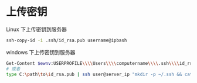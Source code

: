 # 上传密钥

Linux 下上传密钥到服务器

```bash
ssh-copy-id -i .ssh/id_rsa.pub username@ipbash
```

windows 下上传密钥到服务器

```bash
Get-Content $ewnv:USERPROFILE\\\\Users\\\\computername\\\\.ssh\\\\id_rsa.pub | ssh username@ip "cat >> .ssh/authorized_keys"
# 或者
type C:\path\to\id_rsa.pub | ssh user@server_ip "mkdir -p ~/.ssh && cat >> ~/.ssh/authorized_keys"bash
```
